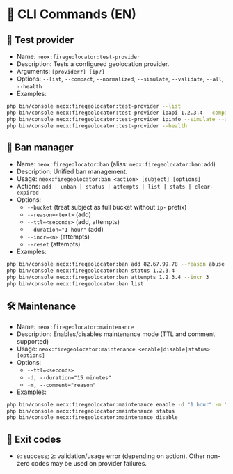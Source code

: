 # 🧰 CLI Commands (EN)

## 🔬 Test provider
- Name: `neox:firegeolocator:test-provider`
- Description: Tests a configured geolocation provider.
- Arguments: `[provider?] [ip?]`
- Options: `--list`, `--compact`, `--normalized`, `--simulate`, `--validate`, `--all`, `--health`
- Examples:
```bash
php bin/console neox:firegeolocator:test-provider --list
php bin/console neox:firegeolocator:test-provider ipapi 1.2.3.4 --compact
php bin/console neox:firegeolocator:test-provider ipinfo --simulate --all
php bin/console neox:firegeolocator:test-provider --health
```

## 🚫 Ban manager
- Name: `neox:firegeolocator:ban` (alias: `neox:firegeolocator:ban:add`)
- Description: Unified ban management.
- Usage: `neox:firegeolocator:ban <action> [subject] [options]`
- Actions: `add | unban | status | attempts | list | stats | clear-expired`
- Options:
  - `--bucket` (treat subject as full bucket without `ip-` prefix)
  - `--reason=<text>` (add)
  - `--ttl=<seconds>` (add, attempts)
  - `--duration="1 hour"` (add)
  - `--incr=<n>` (attempts)
  - `--reset` (attempts)
- Examples:
```bash
php bin/console neox:firegeolocator:ban add 82.67.99.78 --reason abuse --duration "1 hour"
php bin/console neox:firegeolocator:ban status 1.2.3.4
php bin/console neox:firegeolocator:ban attempts 1.2.3.4 --incr 3
php bin/console neox:firegeolocator:ban list
```

## 🛠️ Maintenance
- Name: `neox:firegeolocator:maintenance`
- Description: Enables/disables maintenance mode (TTL and comment supported)
- Usage: `neox:firegeolocator:maintenance <enable|disable|status> [options]`
- Options:
  - `--ttl=<seconds>`
  - `-d, --duration="15 minutes"`
  - `-m, --comment="reason"`
- Examples:
```bash
php bin/console neox:firegeolocator:maintenance enable -d "1 hour" -m "Upgrade DB"
php bin/console neox:firegeolocator:maintenance status
php bin/console neox:firegeolocator:maintenance disable
```

## 🧾 Exit codes
- `0`: success; `2`: validation/usage error (depending on action). Other non-zero codes may be used on provider failures.
